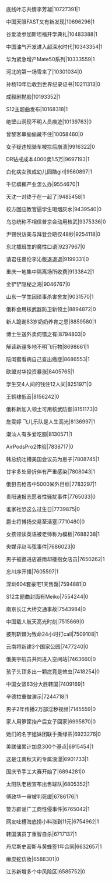 底线叶芯共情李芳凝|10727391|1

中国天眼FAST又有新发现|10696296|1

谷爱凌参加斯坦福开学典礼|10483388|1

中国油气开发进入超深水时代|10343354|1

华为紧急增产Mate50系列|10333559|1

河北的第一场雪来了|10301034|0

孙杨10年后收到世界纪录证书|10211313|0

成毅剧抛脸|10193352|1

S12主题曲发布|10168318|1

绝壁山洞现不明人员痕迹|10139763|0

曾黎客串偷偷藏不住|10058460|0

女子疑违规骑车被拦后崩溃|9916322|0

DR钻戒成本4000卖1.5万|9697193|1

白化病女孩成幼儿园酷girl|9560897|1

千亿槟榔产业怎么办|9554670|1

天沈一对终于在一起了|9485458|1

校方回应教官逼学生喝烟灰水|9439540|0

乌总统称不相信普京会动用核武|9375336|0

尹锡悦访美与拜登会晤仅48秒|9254118|0

东北插班生的魔性口语|9237967|0

请君任嘉伦李沁版退退退|9199331|0

重庆一地集中隔离场所收费|9133842|1

金铲铲隐秘之海|9046767|0

山东一学生因琐事杀害舍友|9031570|1

俄称会用核武器防卫新领土|8894872|0

新人跪谢83岁奶奶养育之恩|8859580|1

博士生送外卖何错之有|8794803|0

解读新疆多地不明飞行物|8698661|1

陪闺蜜看病自己查出癌症|8686553|1

欧盟对华投资暴涨|8405765|1

学生交4人间的钱住12人间|8251971|0

王鹤棣低音|8156242|0

俄称新加入领土可用核武防御|8151173|0

詹雯婷 飞儿乐队是人生高光|8136997|1

潮汕人有多爱吃朥|8130571|1

AirPodsPro2体验|7838717|0

韩总统吐槽美国会议员为崽子|7808745|1

甘宇多处骨折伴有严重感染|7808043|1

俄狙击枪击中5000米外目标|7783297|1

贵阳通报志愿者性骚扰事件|7765033|0

谁家社恐这么过生日|7739875|0

爵士将博扬交易至活塞|7710480|0

女孩领读英语被老师称为模板|7688238|1

央媒评赵韦弦事件|7686023|0

男子被邀进店避雨却搂抱女店员|7650262|1

忘川序开播|7605597|1

深圳604套豪宅1天售罄|7594881|0

S12主题曲封面有Meiko|7554244|0

南京长江大桥交通事故|7543984|0

中国载人航天高光时刻|7515669|0

披荆斩棘为致命24小时打call|7509108|1

云南将新建3个国家公园|7477240|0

俄美宇航员共同进入空间站|7463660|0

孩子头顶多出一颗痣竟是蜱虫|7418254|0

中国女篮63分大胜韩国|7409169|1

辛德拉重做演示|7244718|1

男子2年传播2万部淫秽视频|7145559|0

家人用箩筐抬产后女子回家|6995870|0

她们的名字姐妹团联手撕绿茶|6923276|0

美联储累计加息300个基点|6915454|1

这是江南秋天的专属浪漫|6901733|1

国庆节手工大赛开始了|6894281|0

太阳队老板宣布出售球队|6805352|1

傅政华一审被判死缓|6786176|1

警方辟谣广工商性侵事件|6765042|1

网友吐槽海底捞小料涨到11元|6754962|1

韩国演员丁重智自杀|6717137|1

丹尼斯史密斯与黄蜂签1年合同|6632657|1

癞皮蛇仿妆|6588301|0

江苏新增多个中风险区|6585752|0

